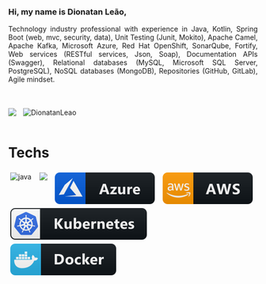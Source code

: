 <h3>Hi, my name is Dionatan Leão,</h3>

<p align="justify">Technology industry professional with experience in Java, Kotlin, Spring Boot (web, mvc, security, data), Unit Testing (Junit, Mokito), Apache Camel, Apache Kafka, Microsoft Azure, Red Hat OpenShift, SonarQube, Fortify, Web services (RESTful services, Json, Soap), Documentation APIs (Swagger), Relational databases (MySQL, Microsoft SQL Server, PostgreSQL), NoSQL databases (MongoDB), Repositories (GitHub, GitLab), Agile mindset.</p>
<br/>
<br/>  
<div>
  <img src="https://github-readme-stats.vercel.app/api?username=DionatanLeao&show_icons=true&title_color=00a6c0&icon_color=00a6c0&text_color=9f9f9f&bg_color=151515" height="165" align="center"/>&ensp;&ensp;<img src="https://github-readme-stats.vercel.app/api/top-langs/?username=DionatanLeao&&langs_count=8&layout=compact&text_color=00a6c0&title_color=00a6c0&bg_color=151515&icon_color=00a6c0" alt="DionatanLeao" height="165" align="center"/>
</div>
<br/>
<h1>Techs</h1>
<div>
  <img src="https://github.com/Quadrified/Quadrified/blob/master/assets/svg/dev/languages/java.svg" alt="java" style="vertical-align:top; margin:4px">&nbsp;
  <img src="https://github.com/Quadrified/Quadrified/blob/master/assets/svg/dev/frameworks/%20angular.svg" style="vertical-align:top; margin:4px">&nbsp;
  <img src="https://github.com/MikeCodesDotNET/ColoredBadges/blob/master/svg/dev/services/azure.svg" alt="azure" style="vertical-align:top; margin:4px">&nbsp;
  <img src="https://github.com/MikeCodesDotNET/ColoredBadges/blob/master/svg/dev/services/aws.svg" alt="aws" style="vertical-align:top; margin:4px">&nbsp;
  <img src="https://github.com/MikeCodesDotNET/ColoredBadges/blob/master/svg/dev/services/kubernetes.svg" alt="kubernetes" style="vertical-align:top; margin:4px">&nbsp;
  <img src="https://github.com/MikeCodesDotNET/ColoredBadges/blob/master/svg/dev/tools/docker.svg" alt="docker" style="vertical-align:top; margin:4px">&nbsp;
  <!--img src="https://github.com/MikeCodesDotNET/ColoredBadges/blob/master/svg/dev/tools/jetbrains_intellij.svg" alt="jetbrains_intellij" style="vertical-align:top; margin:4px"-->&nbsp;
  <!--img src="https://github.com/Quadrified/Quadrified/blob/master/assets/svg/dev/frameworks/react.svg" style="vertical-align:top; margin:4px"-->&nbsp
  
</div>
